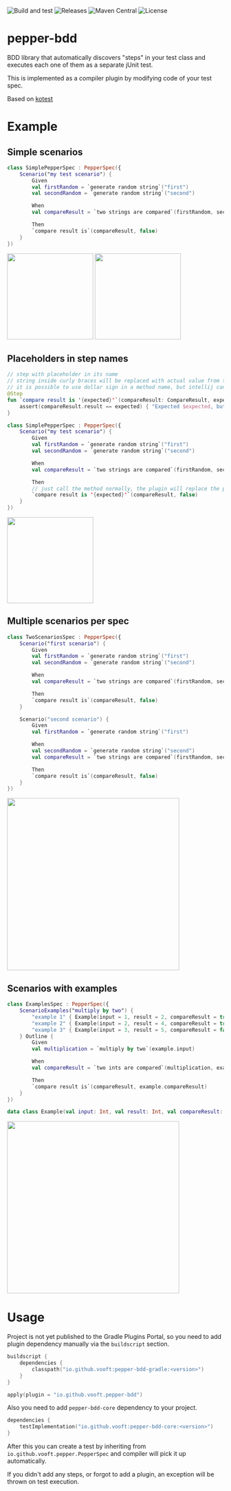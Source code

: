 ![Build and test](https://github.com/vooft/pepper-bdd/actions/workflows/build.yml/badge.svg?branch=main)
![Releases](https://img.shields.io/github/v/release/vooft/pepper-bdd)
![Maven Central](https://img.shields.io/maven-central/v/io.github.vooft/pepper-bdd-core)
![License](https://img.shields.io/github/license/vooft/pepper-bdd)

# pepper-bdd
BDD library that automatically discovers "steps" in your test class and executes each one of them as a separate jUnit test.

This is implemented as a compiler plugin by modifying code of your test spec.

Based on [kotest](https://github.com/kotest/kotest)

# Example
## Simple scenarios
```kotlin
class SimplePepperSpec : PepperSpec({
    Scenario("my test scenario") {
        Given
        val firstRandom = `generate random string`("first")
        val secondRandom = `generate random string`("second")

        When
        val compareResult = `two strings are compared`(firstRandom, secondRandom)

        Then
        `compare result is`(compareResult, false)
    }
})
```

<img src="docs/ordered-steps-report-simple.png" height="200">
<img src="docs/ordered-steps-intellij-simple.png" height="200">

## Placeholders in step names
```kotlin
// step with placeholder in its name
// string inside curly braces will be replaced with actual value from the arguments, if there is no match, it will stay as-is 
// it is possible to use dollar sign in a method name, but intellij can't handle it properly and will show that the method is not used, even though it is
@Step
fun `compare result is '{expected}'`(compareResult: CompareResult, expected: Boolean) {
    assert(compareResult.result == expected) { "Expected $expected, but got ${compareResult.result}" }
}

class SimplePepperSpec : PepperSpec({
    Scenario("my test scenario") {
        Given
        val firstRandom = `generate random string`("first")
        val secondRandom = `generate random string`("second")

        When
        val compareResult = `two strings are compared`(firstRandom, secondRandom)

        Then
        // just call the method normally, the plugin will replace the placeholder with the actual value
        `compare result is '{expected}'`(compareResult, false)
    }
})
```

<img src="docs/ordered-steps-intellij-simple-placeholder.png" height="200">

## Multiple scenarios per spec
```kotlin
class TwoScenariosSpec : PepperSpec({
    Scenario("first scenario") {
        Given
        val firstRandom = `generate random string`("first")
        val secondRandom = `generate random string`("second")

        When
        val compareResult = `two strings are compared`(firstRandom, secondRandom)

        Then
        `compare result is`(compareResult, false)
    }

    Scenario("second scenario") {
        Given
        val firstRandom = `generate random string`("first")

        When
        val secondRandom = `generate random string`("second")
        val compareResult = `two strings are compared`(firstRandom, secondRandom)

        Then
        `compare result is`(compareResult, false)
    }
})
```

<img src="docs/ordered-steps-intellij-two.png" height="400">

## Scenarios with examples
```kotlin
class ExamplesSpec : PepperSpec({
    ScenarioExamples("multiply by two") {
        "example 1" { Example(input = 1, result = 2, compareResult = true) }
        "example 2" { Example(input = 2, result = 4, compareResult = true) }
        "example 3" { Example(input = 3, result = 5, compareResult = false) }
    } Outline {
        Given
        val multiplication = `multiply by two`(example.input)

        When
        val compareResult = `two ints are compared`(multiplication, example.result)

        Then
        `compare result is`(compareResult, example.compareResult)
    }
})

data class Example(val input: Int, val result: Int, val compareResult: Boolean)
```

<img src="docs/ordered-steps-intellij-examples.png" height="400">

# Usage
Project is not yet published to the Gradle Plugins Portal, so you need to add plugin dependency manually via the `buildscript` section.

```kotlin
buildscript {
    dependencies {
        classpath("io.github.vooft:pepper-bdd-gradle:<version>")
    }
}

apply(plugin = "io.github.vooft.pepper-bdd")
```

Also you need to add `pepper-bdd-core` dependency to your project.

```kotlin
dependencies {
    testImplementation("io.github.vooft:pepper-bdd-core:<version>")
}
```

After this you can create a test by inheriting from `io.github.vooft.pepper.PepperSpec` and compiler will pick it up automatically.

If you didn't add any steps, or forgot to add a plugin, an exception will be thrown on test execution.
